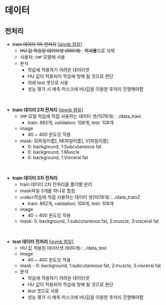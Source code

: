 # 데이터

## 전처리

-   ~~train 데이터 1차 전처리~~ [[ipynb 파일](./preprocess_script/train_preprocess_1.ipynb)]
    -   ~~HU 값 적용된 데이터셋 (900개)~~ : **미사용**으로 삭제
    -   사용처: `SMP` 모델에 사용
    -   분석
        -   학습에 적용하기 어려운 데이터셋
        -   HU 값이 적용되어 학습에 방해 될 것으로 판단
        -   아래 test 셋으로 사용
        -   성능 평가 시 예측 마스크에 HU값을 이용한 후처리 진행해야함

<br/>

-   **train 데이터 2차 전처리** [[ipynb 파일](./preprocess_script/train_preprocess_2.ipynb)]
    -   `SMP` 모델 학습에 직접 사용하는 데이터 셋(1078개) : ./data_train
        -   train: 862개, validation: 108개, test: 108개
    -   image
        -   40 ~ 400 윈도잉 적용
    -   mask: S[파일이름], M[파일이름], V[파일이름]
        -   0: background, 1:Subcutaneous fat
        -   0: background, 1:Muscle
        -   0: background, 1:Visceral fat

<br/>

-   **train 데이터 3차 전처리**
    -   train 데이터 2차 전처리를 폴더별 분리
    -   mask파일 3개를 하나로 합침
    -   `nnUNet`학습에 직접 사용하는 데이터 셋(1078개) : ./data_train2
        -   train: 862개, validation: 108개, test: 108개
    -   image
        -   40 ~ 400 윈도잉 적용
    -   mask: 0: background, 1:subcutaneous fat, 2:muscle, 3:visceral fat

<br/>

-   **test 데이터 전처리** [[ipynb 파일](./preprocess_script/test_preprocess_1.ipynb)]
    -   HU 값 적용된 데이터셋 (900개) : ./data_test
    -   image
        -   40 ~ 400 윈도잉 적용
    -   mask - 0: background, 1:subcutaneous fat, 2:muscle, 3:visceral fat
    -   분석
        -   학습에 적용하기 어려운 데이터셋
        -   HU 값이 적용되어 학습에 방해 될 것으로 판단
        -   test 셋으로 사용
        -   성능 평가 시 예측 마스크에 HU값을 이용한 후처리 진행해야함
